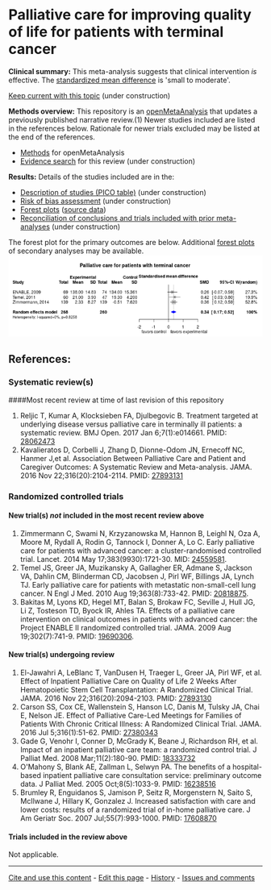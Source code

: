 Palliative care for improving quality of life for patients with terminal cancer
=================================

**Clinical summary:** This meta-analysis suggests that clinical intervention *is* effective. The [standardized mean difference](http://handbook.cochrane.org/chapter_12/12_6_2_re_expressing_smds_using_rules_of_thumb_for_effect_sizes.htm) is 'small to moderate'.

[Keep current with this topic](../master/files/searching/Keep-up.md) (under construction)

**Methods overview:** This repository is an [openMetaAnalysis](https://openmetaanalysis.github.io/) that updates a previously published narrative review.(1) Newer studies included are listed in the references below. Rationale for newer trials excluded may be listed at the end of the references. 
* [Methods](http://openmetaanalysis.github.io/methods.html) for openMetaAnalysis
* [Evidence search](../master/files/searching/evidence-search.md) for this review (under construction)

**Results:** Details of the studies included are in the:
* [Description of studies (PICO table)](../master/files/study-details/pico-table.md) (under construction)
* [Risk of bias assessment](../master/files/study-details/risk-of-bias.md) (under construction)
* [Forest plots](../master/files/forest-plots) ([source data](../../tree/master/files/data))
* [Reconciliation of conclusions and trials included with prior meta-analyses](../master/files/reconcilation-tables) (under construction)

The forest plot for the primary outcomes are below. Additional [forest plots](../master/files/forest-plots) of secondary analyses may be available. 
![Principle results](https://raw.githubusercontent.com/openMetaAnalysis/Palliative-care-for-patients-with-terminal-cancer/master/forest-plots/Outcome-Primary.png "Principle results")

References:
----------------------------------

### Systematic review(s)
####Most recent review at time of last revision of this repository 
1. Reljic T, Kumar A, Klocksieben FA, Djulbegovic B. Treatment targeted at underlying disease versus palliative care in terminally ill patients: a systematic review. BMJ Open. 2017 Jan 6;7(1):e014661. PMID: [28062473](http://pubmed.gov/28062473)
2. Kavalieratos D, Corbelli J, Zhang D, Dionne-Odom JN, Ernecoff NC, Hanmer J,et al. Association Between Palliative Care and Patient and
Caregiver Outcomes: A Systematic Review and Meta-analysis. JAMA. 2016 Nov 22;316(20):2104-2114. PMID: [27893131](http://pubmed.gov/27893131)

### Randomized controlled trials
#### New trial(s) *not* included in the most recent review above 
1. Zimmermann C, Swami N, Krzyzanowska M, Hannon B, Leighl N, Oza A, Moore M, Rydall A, Rodin G, Tannock I, Donner A, Lo C. Early palliative care for patients  with advanced cancer: a cluster-randomised controlled trial. Lancet. 2014 May 17;383(9930):1721-30. MID: [24559581](http://pubmed.gov/24559581).
2. Temel JS, Greer JA, Muzikansky A, Gallagher ER, Admane S, Jackson VA, Dahlin CM, Blinderman CD, Jacobsen J, Pirl WF, Billings JA, Lynch TJ. Early palliative care for patients with metastatic non-small-cell lung cancer. N Engl J Med. 2010  Aug 19;363(8):733-42. PMID: [20818875](http://pubmed.gov/20818875).
3. Bakitas M, Lyons KD, Hegel MT, Balan S, Brokaw FC, Seville J, Hull JG, Li Z, Tosteson TD, Byock IR, Ahles TA. Effects of a palliative care intervention on clinical outcomes in patients with advanced cancer: the Project ENABLE II randomized controlled trial. JAMA. 2009 Aug 19;302(7):741-9. PMID: [19690306](http://pubmed.gov/19690306).

#### New trial(s) undergoing review
1. El-Jawahri A, LeBlanc T, VanDusen H, Traeger L, Greer JA, Pirl WF, et al. Effect of Inpatient Palliative Care on Quality of Life 2 Weeks After Hematopoietic Stem Cell Transplantation: A Randomized Clinical Trial. JAMA. 2016 Nov 22;316(20):2094-2103. PMID: [27893130](http://pubmed.gov/27893130)
2. Carson SS, Cox CE, Wallenstein S, Hanson LC, Danis M, Tulsky JA, Chai E, Nelson JE. Effect of Palliative Care-Led Meetings for Families of Patients With Chronic Critical Illness: A Randomized Clinical Trial. JAMA. 2016 Jul 5;316(1):51-62. PMID: [27380343](http://pubmed.gov/27380343)
3. Gade G, Venohr I, Conner D, McGrady K, Beane J, Richardson RH, et al. Impact of an inpatient palliative care team: a randomized control trial. J Palliat Med. 2008 Mar;11(2):180-90. PMID: [18333732](http://pubmed.gov/18333732)
4. O'Mahony S, Blank AE, Zallman L, Selwyn PA. The benefits of a hospital-based inpatient palliative care consultation service: preliminary outcome data. J Palliat Med. 2005 Oct;8(5):1033-9. PMID: [16238516](http://pubmed.gov/16238516)
5. Brumley R, Enguidanos S, Jamison P, Seitz R, Morgenstern N, Saito S, McIlwane J, Hillary K, Gonzalez J. Increased satisfaction with care and lower costs: results of a randomized trial of in-home palliative care. J Am Geriatr Soc. 2007 Jul;55(7):993-1000. PMID: [17608870](http://pubmed.gov/17608870)

#### Trials included in the review above
Not applicable.

-------------------------------
[Cite and use this content](https://github.com/openMetaAnalysis/openMetaAnalysis.github.io/blob/master/reusing.MD)  - [Edit this page](../../edit/master/README.md) - [History](../../commits/master/README.md)  - 
[Issues and comments](../../issues?q=is%3Aboth+is%3Aissue)
